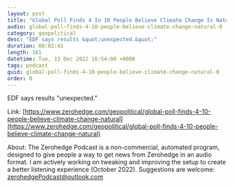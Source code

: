 ```yaml
---
layout: post
title: "Global Poll Finds 4 In 10 People Believe Climate Change Is Natural"
audio: global-poll-finds-4-10-people-believe-climate-change-natural-0
category: geopolitical
desc: "EDF says results &quot;unexpected.&quot;"
duration: 00:02:41
length: 161
datetime: Tue, 13 Dec 2022 16:54:00 +0000
tags: podcast
guid: global-poll-finds-4-10-people-believe-climate-change-natural-0
order: 0
---
```

EDF says results &quot;unexpected.&quot;

Link: [https://www.zerohedge.com/geopolitical/global-poll-finds-4-10-people-believe-climate-change-natural](https://www.zerohedge.com/geopolitical/global-poll-finds-4-10-people-believe-climate-change-natural)

About: The Zerohedge Podcast is a non-commercial, automated program, designed to give people a way to get news from Zerohedge in an audio format.  I am actively working on tweaking and improving the setup to create a better listening experience (October 2022).  Suggestions are welcome: [zerohedgePodcast@outlook.com](mailto:zerohedgePodcast@outlook.com)